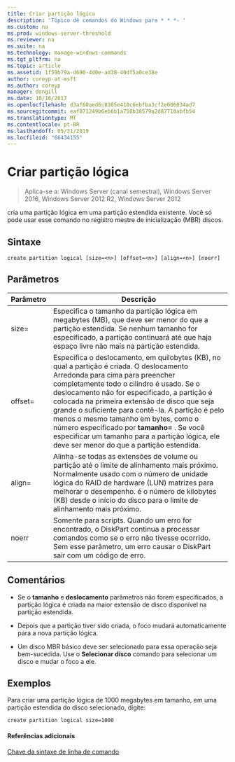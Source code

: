 ```yaml
---
title: Criar partição lógica
description: 'Tópico de comandos do Windows para * * *- '
ms.custom: na
ms.prod: windows-server-threshold
ms.reviewer: na
ms.suite: na
ms.technology: manage-windows-commands
ms.tgt_pltfrm: na
ms.topic: article
ms.assetid: 1f59b79a-d690-4d0e-ad38-40df5a0ce38e
author: coreyp-at-msft
ms.author: coreyp
manager: dongill
ms.date: 10/16/2017
ms.openlocfilehash: d3af60aed6c8305e410c6ebfba3cf2e006034ad7
ms.sourcegitcommit: eaf071249b6eb6b1a758b38579a2d87710abfb54
ms.translationtype: MT
ms.contentlocale: pt-BR
ms.lasthandoff: 05/31/2019
ms.locfileid: "66434155"
---
```

# <a name="create-partition-logical"></a>Criar partição lógica

>Aplica-se a: Windows Server (canal semestral), Windows Server 2016, Windows Server 2012 R2, Windows Server 2012

cria uma partição lógica em uma partição estendida existente. Você só pode usar esse comando no registro mestre de inicialização \(MBR\) discos.  
  
  
  
## <a name="syntax"></a>Sintaxe  
  
```  
create partition logical [size=<n>] [offset=<n>] [align=<n>] [noerr]  
```  
  
## <a name="parameters"></a>Parâmetros  
  
|  Parâmetro  |                                                                                                                                                                                                                       Descrição                                                                                                                                                                                                                        |
|-------------|----------------------------------------------------------------------------------------------------------------------------------------------------------------------------------------------------------------------------------------------------------------------------------------------------------------------------------------------------------------------------------------------------------------------------------------------------------|
|  size\=<n>  |                                                                                                              Especifica o tamanho da partição lógica em megabytes \(MB\), que deve ser menor do que a partição estendida. Se nenhum tamanho for especificado, a partição continuará até que haja espaço livre não mais na partição estendida.                                                                                                               |
| offset\=<n> | Especifica o deslocamento, em quilobytes \(KB\), no qual a partição é criada. O deslocamento Arredonda para cima para preencher completamente todo o cilindro é usado. Se o deslocamento não for especificado, a partição é colocada na primeira extensão de disco que seja grande o suficiente para contê-la. A partição é pelo menos o mesmo tamanho em bytes, como o número especificado por **tamanho\=<n>** . Se você especificar um tamanho para a partição lógica, ele deve ser menor do que a partição estendida. |
| align\=<n>  |                                                                                     Alinha-se todas as extensões de volume ou partição até o limite de alinhamento mais próximo. Normalmente usado com o número de unidade lógica do RAID de hardware \(LUN\) matrizes para melhorar o desempenho.  <n> é o número de kilobytes \(KB\) desde o início do disco para o limite de alinhamento mais próximo.                                                                                      |
|    noerr    |                                                                                                                           Somente para scripts. Quando um erro for encontrado, o DiskPart continua a processar comandos como se o erro não tivesse ocorrido. Sem esse parâmetro, um erro causar o DiskPart sair com um código de erro.                                                                                                                           |
  
## <a name="remarks"></a>Comentários  
  
-   Se o **tamanho** e **deslocamento** parâmetros não forem especificados, a partição lógica é criada na maior extensão de disco disponível na partição estendida.  
  
-   Depois que a partição tiver sido criada, o foco mudará automaticamente para a nova partição lógica.  
  
-   Um disco MBR básico deve ser selecionado para essa operação seja bem-sucedida. Use o **Selecionar disco** comando para selecionar um disco e mudar o foco a ele.  
  
## <a name="BKMK_examples"></a>Exemplos  
Para criar uma partição lógica de 1000 megabytes em tamanho, em uma partição estendida do disco selecionado, digite:  
  
```  
create partition logical size=1000  
```  
  
#### <a name="additional-references"></a>Referências adicionais  
[Chave da sintaxe de linha de comando](command-line-syntax-key.md)  
  

  


